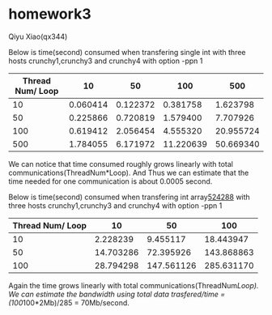 # homework3
Qiyu Xiao(qx344)


Below is time(second) consumed when transfering single int with three hosts crunchy1,crunchy3 and crunchy4 with option -ppn 1 

| Thread Num/ Loop  | 10 | 50 | 100 | 500 | 
| --- | --- | --- | --- | --- | 
| 10 | 0.060414 | 0.122372 | 0.381758 | 1.623798 | 
| 50 | 0.225866 | 0.720819 | 1.579400 | 7.707926 | 
| 100 | 0.619412 | 2.056454 | 4.555320 | 20.955724 | 
| 500 | 1.784055 | 6.171972 | 11.220639 | 50.669340 | 

We can notice that time consumed roughly grows linearly with total communications(ThreadNum*Loop). And Thus we can estimate that the time needed for one communication is about 0.0005 second.


Below is time(second) consumed when transfering int array[524288](~2Mb) with three hosts crunchy1,crunchy3 and crunchy4 with option -ppn 1 

| Thread Num/ Loop  | 10 | 50 | 100 |  
| --- | --- | --- | --- | 
| 10 | 2.228239  | 9.455117| 18.443947 | 
| 50 | 14.703286 | 72.395926 | 143.868863 | 
| 100 | 28.794298 | 147.561126 | 285.631170 | 

Again the time grows linearly with total communications(ThreadNum*Loop). We can estimate the bandwidth using total data trasfered/time = (100*100*2Mb)/285 = 70Mb/second. 



